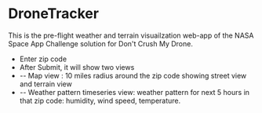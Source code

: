 # DroneTracker

This is the pre-flight weather and terrain visuailzation web-app of the NASA Space App Challenge solution for Don't Crush My Drone.



- Enter zip code
- After Submit, it will show two views
- -- Map view : 10 miles radius around the zip code showing street view and terrain view 
- -- Weather pattern timeseries view: weather pattern for next 5 hours in that zip code: humidity, wind speed, temperature.
